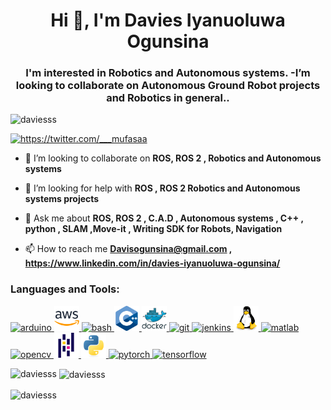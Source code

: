 <h1 align="center">Hi 👋, I'm Davies Iyanuoluwa Ogunsina</h1>
<h3 align="center">I'm interested in Robotics and Autonomous systems. -I’m looking to collaborate on Autonomous Ground Robot projects and Robotics in general..</h3>

<p align="left"> <img src="https://komarev.com/ghpvc/?username=daviesss&label=Profile%20views&color=0e75b6&style=flat" alt="daviesss" /> </p>

<p align="left"> <a href="https://twitter.com/https://twitter.com/___mufasaa" target="blank"><img src="https://img.shields.io/twitter/follow/https://twitter.com/___mufasaa?logo=twitter&style=for-the-badge" alt="https://twitter.com/___mufasaa" /></a> </p>

- 👯 I’m looking to collaborate on **ROS, ROS 2 , Robotics and Autonomous systems**

- 🤝 I’m looking for help with **ROS , ROS 2 Robotics and Autonomous systems projects**

- 💬 Ask me about **ROS, ROS 2 , C.A.D , Autonomous systems , C++ , python , SLAM ,Move-it , Writing SDK for Robots,  Navigation**

- 📫 How to reach me **Davisogunsina@gmail.com , https://www.linkedin.com/in/davies-iyanuoluwa-ogunsina/**



<h3 align="left">Languages and Tools:</h3>
<p align="left"> <a href="https://www.arduino.cc/" target="_blank" rel="noreferrer"> <img src="https://cdn.worldvectorlogo.com/logos/arduino-1.svg" alt="arduino" width="40" height="40"/> </a> <a href="https://aws.amazon.com" target="_blank" rel="noreferrer"> <img src="https://raw.githubusercontent.com/devicons/devicon/master/icons/amazonwebservices/amazonwebservices-original-wordmark.svg" alt="aws" width="40" height="40"/> </a> <a href="https://www.gnu.org/software/bash/" target="_blank" rel="noreferrer"> <img src="https://www.vectorlogo.zone/logos/gnu_bash/gnu_bash-icon.svg" alt="bash" width="40" height="40"/> </a> <a href="https://www.w3schools.com/cpp/" target="_blank" rel="noreferrer"> <img src="https://raw.githubusercontent.com/devicons/devicon/master/icons/cplusplus/cplusplus-original.svg" alt="cplusplus" width="40" height="40"/> </a> <a href="https://www.docker.com/" target="_blank" rel="noreferrer"> <img src="https://raw.githubusercontent.com/devicons/devicon/master/icons/docker/docker-original-wordmark.svg" alt="docker" width="40" height="40"/> </a> <a href="https://git-scm.com/" target="_blank" rel="noreferrer"> <img src="https://www.vectorlogo.zone/logos/git-scm/git-scm-icon.svg" alt="git" width="40" height="40"/> </a> <a href="https://www.jenkins.io" target="_blank" rel="noreferrer"> <img src="https://www.vectorlogo.zone/logos/jenkins/jenkins-icon.svg" alt="jenkins" width="40" height="40"/> </a> <a href="https://www.linux.org/" target="_blank" rel="noreferrer"> <img src="https://raw.githubusercontent.com/devicons/devicon/master/icons/linux/linux-original.svg" alt="linux" width="40" height="40"/> </a> <a href="https://www.mathworks.com/" target="_blank" rel="noreferrer"> <img src="https://upload.wikimedia.org/wikipedia/commons/2/21/Matlab_Logo.png" alt="matlab" width="40" height="40"/> </a> <a href="https://opencv.org/" target="_blank" rel="noreferrer"> <img src="https://www.vectorlogo.zone/logos/opencv/opencv-icon.svg" alt="opencv" width="40" height="40"/> </a> <a href="https://pandas.pydata.org/" target="_blank" rel="noreferrer"> <img src="https://raw.githubusercontent.com/devicons/devicon/2ae2a900d2f041da66e950e4d48052658d850630/icons/pandas/pandas-original.svg" alt="pandas" width="40" height="40"/> </a> <a href="https://www.python.org" target="_blank" rel="noreferrer"> <img src="https://raw.githubusercontent.com/devicons/devicon/master/icons/python/python-original.svg" alt="python" width="40" height="40"/> </a> <a href="https://pytorch.org/" target="_blank" rel="noreferrer"> <img src="https://www.vectorlogo.zone/logos/pytorch/pytorch-icon.svg" alt="pytorch" width="40" height="40"/> </a> <a href="https://www.tensorflow.org" target="_blank" rel="noreferrer"> <img src="https://www.vectorlogo.zone/logos/tensorflow/tensorflow-icon.svg" alt="tensorflow" width="40" height="40"/> </a> </p>

<p><img align="left" src="https://github-readme-stats.vercel.app/api/top-langs?username=daviesss&show_icons=true&locale=en&layout=compact" alt="daviesss" /></p>

<p>&nbsp;<img align="center" src="https://github-readme-stats.vercel.app/api?username=daviesss&show_icons=true&locale=en" alt="daviesss" /></p>

<p><img align="center" src="https://github-readme-streak-stats.herokuapp.com/?user=daviesss&" alt="daviesss" /></p>

